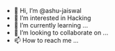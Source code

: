 - 👋 Hi, I’m @ashu-jaiswal
- 👀 I’m interested in Hacking
- 🌱 I’m currently learning ...
- 💞️ I’m looking to collaborate on ...
- 📫 How to reach me ...

<!---
ashu-jaiswal/ashu-jaiswal is a ✨ special ✨ repository because its `README.md` (this file) appears on your GitHub profile.
You can click the Preview link to take a look at your changes.
--->
